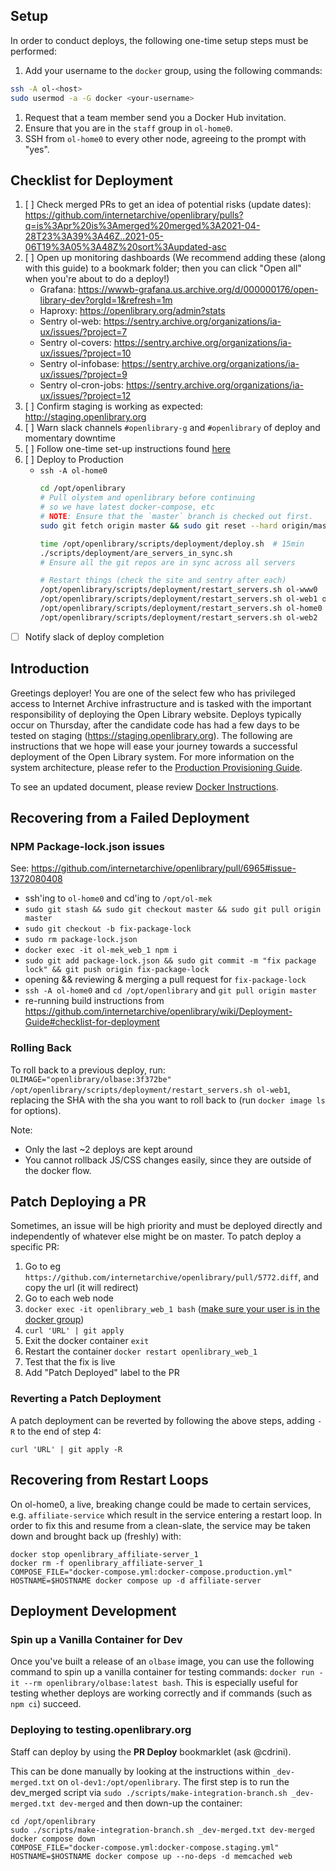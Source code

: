 ## Setup

In order to conduct deploys, the following one-time setup steps must be performed:

1. Add your username to the `docker` group, using the following commands:
```sh
ssh -A ol-<host>
sudo usermod -a -G docker <your-username>
```
1. Request that a team member send you a Docker Hub invitation.
2. Ensure that you are in the `staff` group in `ol-home0`.
3. SSH from `ol-home0` to every other node, agreeing to the prompt with "yes".

## Checklist for Deployment

1. [ ] Check merged PRs to get an idea of potential risks (update dates): https://github.com/internetarchive/openlibrary/pulls?q=is%3Apr%20is%3Amerged%20merged%3A2021-04-28T23%3A39%3A46Z..2021-05-06T19%3A05%3A48Z%20sort%3Aupdated-asc
2. [ ] Open up monitoring dashboards (We recommend adding these (along with this guide) to a bookmark folder; then you can click "Open all" when you're about to do a deploy!)
    - Grafana: https://wwwb-grafana.us.archive.org/d/000000176/open-library-dev?orgId=1&refresh=1m
    - Haproxy: https://openlibrary.org/admin?stats
    - Sentry ol-web: https://sentry.archive.org/organizations/ia-ux/issues/?project=7
    - Sentry ol-covers: https://sentry.archive.org/organizations/ia-ux/issues/?project=10
    - Sentry ol-infobase: https://sentry.archive.org/organizations/ia-ux/issues/?project=9
    - Sentry ol-cron-jobs: https://sentry.archive.org/organizations/ia-ux/issues/?project=12
3. [ ] Confirm staging is working as expected: http://staging.openlibrary.org
4. [ ] Warn slack channels `#openlibrary-g` and `#openlibrary` of deploy and momentary downtime
5. [ ] Follow one-time set-up instructions found [here](#setup-stuff)
6. [ ] Deploy to Production
    - `ssh -A ol-home0`
        ```sh
        cd /opt/openlibrary
        # Pull olystem and openlibrary before continuing
        # so we have latest docker-compose, etc
        # NOTE: Ensure that the `master` branch is checked out first.
        sudo git fetch origin master && sudo git reset --hard origin/master

        time /opt/openlibrary/scripts/deployment/deploy.sh  # 15min
        ./scripts/deployment/are_servers_in_sync.sh
        # Ensure all the git repos are in sync across all servers

        # Restart things (check the site and sentry after each)
        /opt/openlibrary/scripts/deployment/restart_servers.sh ol-www0
        /opt/openlibrary/scripts/deployment/restart_servers.sh ol-web1 ol-covers0
        /opt/openlibrary/scripts/deployment/restart_servers.sh ol-home0 && docker restart openlibrary-infobase_nginx-1
        /opt/openlibrary/scripts/deployment/restart_servers.sh ol-web2
        ````
- [ ] Notify slack of deploy completion

## Introduction

Greetings deployer! You are one of the select few who has privileged access to Internet Archive infrastructure and is tasked with the important responsibility of deploying the Open Library website. Deploys typically occur on Thursday, after the candidate code has had a few days to be tested on staging (https://staging.openlibrary.org). The following are instructions that we hope will ease your journey towards a successful deployment of the Open Library system. For more information on the system architecture, please refer to the [Production Provisioning Guide](https://github.com/internetarchive/openlibrary/wiki/Production-Service-Architecture).

To see an updated document, please review [Docker Instructions](https://github.com/internetarchive/openlibrary/blob/master/docker/README.md).

## Recovering from a Failed Deployment

### NPM Package-lock.json issues

See: https://github.com/internetarchive/openlibrary/pull/6965#issue-1372080408

* ssh'ing to `ol-home0` and cd'ing to `/opt/ol-mek`
* `sudo git stash && sudo git checkout master && sudo git pull origin master` 
* `sudo git checkout -b fix-package-lock`
* `sudo rm package-lock.json`
* `docker exec -it ol-mek_web_1 npm i`
* `sudo git add package-lock.json && sudo git commit -m "fix package lock" && git push origin fix-package-lock`
* opening && reviewing & merging a pull request for `fix-package-lock`
* `ssh -A ol-home0` and `cd /opt/openlibrary` and `git pull origin master`
* re-running build instructions from https://github.com/internetarchive/openlibrary/wiki/Deployment-Guide#checklist-for-deployment


### Rolling Back

To roll back to a previous deploy, run: `OLIMAGE="openlibrary/olbase:3f372be" /opt/openlibrary/scripts/deployment/restart_servers.sh ol-web1`, replacing the SHA with the sha you want to roll back to (run `docker image ls` for options).

Note:
- Only the last ~2 deploys are kept around
- You cannot rollback JS/CSS changes easily, since they are outside of the docker flow.

## Patch Deploying a PR

Sometimes, an issue will be high priority and must be deployed directly and independently of whatever else might be on master. To patch deploy a specific PR:

1. Go to eg `https://github.com/internetarchive/openlibrary/pull/5772.diff`, and copy the url (it will redirect)
2. Go to each web node
3. `docker exec -it openlibrary_web_1 bash` ([make sure your user is in the docker group](#adding-your-user-to-the-docker-group))
4. `curl 'URL' | git apply`
5. Exit the docker container `exit`
6. Restart the container `docker restart openlibrary_web_1`
7. Test that the fix is live
8. Add "Patch Deployed" label to the PR

### Reverting a Patch Deployment

A patch deployment can be reverted by following the above steps, adding `-R` to the end of step 4:
```
curl 'URL' | git apply -R
```

## Recovering from Restart Loops

On ol-home0, a live, breaking change could be made to certain services, e.g. `affiliate-service` which result in the service entering a restart loop. In order to fix this and resume from a clean-slate, the service may be taken down and brought back up (freshly) with:

```
docker stop openlibrary_affiliate-server_1
docker rm -f openlibrary_affiliate-server_1
COMPOSE_FILE="docker-compose.yml:docker-compose.production.yml" HOSTNAME=$HOSTNAME docker compose up -d affiliate-server
```

## Deployment Development

### Spin up a Vanilla Container for Dev

Once you've built a release of an `olbase` image, you can use the following command to spin up a vanilla container for testing commands:
`docker run -it --rm openlibrary/olbase:latest bash`. This is especially useful for testing whether deploys are working correctly and if commands (such as `npm ci`) succeed.

### Deploying to testing.openlibrary.org

Staff can deploy by using the **PR Deploy** bookmarklet (ask @cdrini).

This can be done manually by looking at the instructions within `_dev-merged.txt` on `ol-dev1:/opt/openlibrary`. The first step is to run the dev_merged script via `sudo ./scripts/make-integration-branch.sh _dev-merged.txt dev-merged` and then down-up the container:

```
cd /opt/openlibrary
sudo ./scripts/make-integration-branch.sh _dev-merged.txt dev-merged
docker compose down
COMPOSE_FILE="docker-compose.yml:docker-compose.staging.yml" HOSTNAME=$HOSTNAME docker compose up --no-deps -d memcached web
```